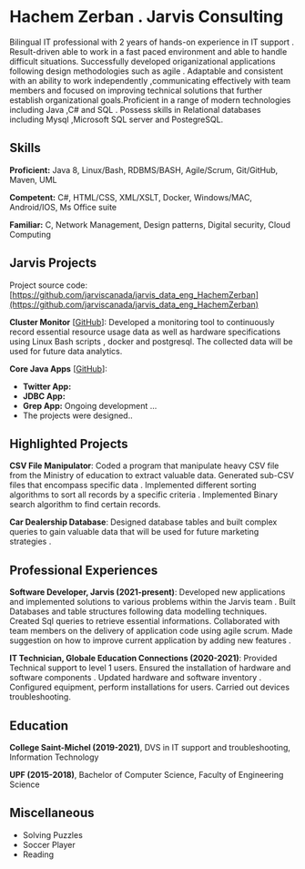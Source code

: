 # Hachem Zerban . Jarvis Consulting

Bilingual IT professional with 2 years of hands-on experience in IT support . Result-driven able to work in a fast paced environment and able to handle difficult situations. Successfully developed origanizational applications following design methodologies such  as agile  . Adaptable and consistent with an ability to work independently ,communicating  effectively with team members  and focused on improving technical solutions  that further establish organizational goals.Proficient in a range of modern technologies including Java ,C# and SQL . Possess skills in Relational databases including Mysql ,Microsoft SQL server and PostegreSQL.

## Skills

**Proficient:** Java 8, Linux/Bash, RDBMS/BASH, Agile/Scrum, Git/GitHub, Maven, UML

**Competent:** C#, HTML/CSS, XML/XSLT, Docker, Windows/MAC, Android/IOS, Ms Office suite

**Familiar:** C, Network Management, Design patterns, Digital security, Cloud Computing

## Jarvis Projects

Project source code: [https://github.com/jarviscanada/jarvis_data_eng_HachemZerban](https://github.com/jarviscanada/jarvis_data_eng_HachemZerban)


**Cluster Monitor** [[GitHub](https://github.com/jarviscanada/jarvis_data_eng_HachemZerban/tree/master/linux_sql)]: Developed a monitoring tool  to continuously record essential resource usage data as well as hardware specifications using Linux Bash scripts , docker and postgresql. The collected data will be used for future data analytics.

**Core Java Apps** [[GitHub](https://github.com/jarviscanada/jarvis_data_eng_HachemZerban/tree/master/core_java)]:
      
  - **Twitter App:** 
  - **JDBC App:** 
  - **Grep App:** Ongoing development ... 
  - The projects were designed..


## Highlighted Projects
**CSV File Manipulator**: Coded a program that manipulate heavy CSV file from the Ministry of education to extract valuable data. Generated sub-CSV  files that encompass specific data . Implemented different sorting algorithms to sort all records by a specific criteria . Implemented Binary search algorithm to find certain records.

**Car Dealership Database**: Designed database tables and built complex queries  to gain valuable data that will be used for future marketing strategies .


## Professional Experiences

**Software Developer, Jarvis (2021-present)**: Developed new applications and implemented solutions to various problems within the Jarvis team . Built Databases and table structures following data modelling techniques. Created Sql queries to retrieve essential informations. Collaborated with team members  on the delivery of application code using agile scrum. Made suggestion on how to improve current application by adding new features  .

**IT Technician, Globale Education Connections (2020-2021)**: Provided Technical support to level 1 users. Ensured the installation of hardware and software components . Updated hardware and software inventory . Configured equipment, perform installations for users. Carried out devices troubleshooting.


## Education
**College Saint-Michel (2019-2021)**, DVS in IT support and troubleshooting, Information Technology

**UPF (2015-2018)**, Bachelor of Computer Science, Faculty of Engineering Science 


## Miscellaneous
- Solving Puzzles 
- Soccer Player
- Reading
